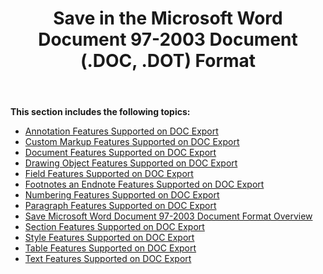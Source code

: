 ﻿---
title: Save in the Microsoft Word Document 97-2003 Document (.DOC, .DOT) Format
description: "Aspose.Words for Java allows you to work with various features supported when saving to DOC – Word 97-2003 format."
type: docs
weight: 100
url: /java/save-in-ms-word-97-2003-formats/
aliases: [/java/save-in-the-microsoft-word-document-97-2003-document-doc-dot-format/]
---

**This section includes the following topics:** 

- [Annotation Features Supported on DOC Export](/words/java/annotation-features-supported-on-doc-export/)
- [Custom Markup Features Supported on DOC Export](/words/java/custom-markup-features-supported-on-doc-export/)
- [Document Features Supported on DOC Export](/words/java/document-features-supported-on-doc-export/)
- [Drawing Object Features Supported on DOC Export](/words/java/drawing-object-features-supported-on-doc-export/)
- [Field Features Supported on DOC Export](/words/java/field-features-supported-on-doc-export/)
- [Footnotes an Endnote Features Supported on DOC Export](/words/java/footnotes-an-endnote-features-supported-on-doc-export/)
- [Numbering Features Supported on DOC Export](/words/java/numbering-features-supported-on-doc-export/)
- [Paragraph Features Supported on DOC Export](/words/java/paragraph-features-supported-on-doc-export/)
- [Save Microsoft Word Document 97-2003 Document Format Overview](/words/java/save-microsoft-word-document-97-2003-document-format-overview/)
- [Section Features Supported on DOC Export](/words/java/section-features-supported-on-doc-export/)
- [Style Features Supported on DOC Export](/words/java/style-features-supported-on-doc-export/)
- [Table Features Supported on DOC Export](/words/java/table-features-supported-on-doc-export/)
- [Text Features Supported on DOC Export](/words/java/text-features-supported-on-doc-export/)
